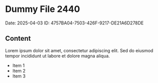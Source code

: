 # Dummy File 2440

Date: 2025-04-03
ID: 4757BA04-7503-426F-9217-DE21A6D278DE

## Content

Lorem ipsum dolor sit amet, consectetur adipiscing elit.
Sed do eiusmod tempor incididunt ut labore et dolore magna aliqua.

* Item 1
* Item 2
* Item 3
